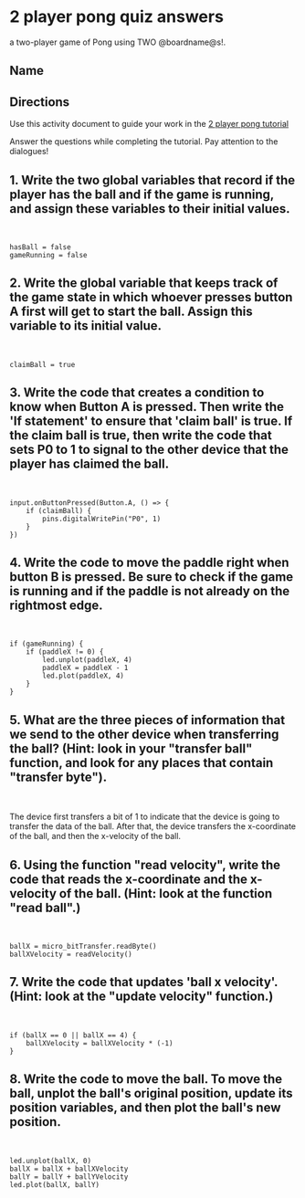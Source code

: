 # 2 player pong quiz answers

a two-player game of Pong using TWO @boardname@s!.

## Name

## Directions

Use this activity document to guide your work in the [2 player pong tutorial](/lessons/2-player-pong/tutorial)

Answer the questions while completing the tutorial. Pay attention to the dialogues!

## 1. Write the two global variables that record if the player has the ball and if the game is running, and assign these variables to their initial values.

<br/>

```
hasBall = false
gameRunning = false
```

## 2. Write the global variable that keeps track of the game state in which whoever presses button A first will get to start the ball. Assign this variable to its initial value.

<br/>

```
claimBall = true
```

## 3. Write the code that creates a condition to know when Button A is pressed. Then write the 'If statement' to ensure that 'claim ball' is true. If the claim ball is true, then write the code that sets P0 to 1 to signal to the other device that the player has claimed the ball.

<br/>

```
input.onButtonPressed(Button.A, () => {
    if (claimBall) {
        pins.digitalWritePin("P0", 1)
    }
})
```

## 4. Write the code to move the paddle right when button B is pressed. Be sure to check if the game is running and if the paddle is not already on the rightmost edge. 

<br/>

```
if (gameRunning) {
    if (paddleX != 0) {
        led.unplot(paddleX, 4)
        paddleX = paddleX - 1
        led.plot(paddleX, 4)
    }
}
```

## 5. What are the three pieces of information that we send to the other device when transferring the ball? (Hint: look in your "transfer ball" function, and look for any places that contain "transfer byte").

<br/>

The device first transfers a bit of 1 to indicate that the device is going to transfer the data of the ball. After that, the device transfers the x-coordinate of the ball, and then the x-velocity of the ball.

## 6. Using the function "read velocity", write the code that reads the x-coordinate and the x-velocity of the ball. (Hint: look at the function "read ball".)

<br/>

```
ballX = micro_bitTransfer.readByte()
ballXVelocity = readVelocity()
```

## 7. Write the code that updates 'ball x velocity'. (Hint: look at the "update velocity" function.)

<br/>

```
if (ballX == 0 || ballX == 4) {
    ballXVelocity = ballXVelocity * (-1)
}
```

## 8. Write the code to move the ball. To move the ball, unplot the ball's original position, update its position variables, and then plot the ball's new position.

<br/>

```
led.unplot(ballX, 0)
ballX = ballX + ballXVelocity
ballY = ballY + ballYVelocity
led.plot(ballX, ballY)
```

